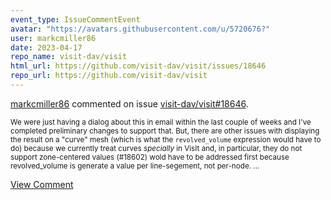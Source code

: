 ```yaml
---
event_type: IssueCommentEvent
avatar: "https://avatars.githubusercontent.com/u/5720676?"
user: markcmiller86
date: 2023-04-17
repo_name: visit-dav/visit
html_url: https://github.com/visit-dav/visit/issues/18646
repo_url: https://github.com/visit-dav/visit
---
```


<a href='https://github.com/markcmiller86' target='_blank'>markcmiller86</a> commented on issue <a href='https://github.com/visit-dav/visit/issues/18646' target='_blank'>visit-dav/visit#18646</a>.

<small>We were just having a dialog about this in email within the last couple of weeks and I've completed preliminary changes to support that. But, there are other issues with displaying the result on a "curve" mesh (which is what the `revolved_volume` expression would have to do) because we currently treat curves *specially* in VisIt and, in particular, they do not support zone-centered values (#18602) wold have to be addressed first because revolved_volume is generate a value per line-segement, not per-node....</small>

<a href='https://github.com/visit-dav/visit/issues/18646' target='_blank'>View Comment</a>